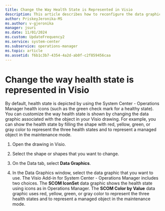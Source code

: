 ```yaml
---
title: Change the Way Health State is Represented in Visio
description: This article describes how to reconfigure the data graphics in Visio for health states.
author: PriskeyJeronika-MS
ms.author: v-gjeronika
manager: jsuri
ms.date: 11/01/2024
ms.custom: UpdateFrequency2
ms.service: system-center
ms.subservice: operations-manager
ms.topic: article
ms.assetid: f6b1c3b7-4354-4a2d-ab0f-c2f859456caa
---
```


# Change the way health state is represented in Visio



By default, health state is depicted by using the System Center - Operations Manager health icons (such as the green check mark for a healthy state). You can customize the way health state is shown by changing the data graphic associated with the object in your Visio drawing. For example, you can show the health state by filling the shape with red, yellow, green, or gray color to represent the three health states and to represent a managed object in the maintenance mode.  

1.  Open the drawing in Visio.

2.  Select the shape or shapes that you want to change.  

3.  On the Data tab, select **Data Graphics**.  

4.  In the Data Graphics window, select the data graphic that you want to use. The Visio Add-in for System Center - Operations Manager includes two choices. The **SCOM IconSet** data graphic shows the health state using icons as in Operations Manager. The **SCOM Color by Value** data graphic uses red, yellow, green, or gray color to represent the three health states and to represent a managed object in the maintenance mode.  
